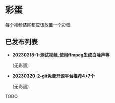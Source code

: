 # 彩蛋

每个视频结尾都应该放置一个彩蛋.


## 已发布列表

+ **20230218-1-测试视频_使用ffmpeg生成白噪声等**

  (无彩蛋)

+ **20230320-2-git免费开源平台推荐4+7个**

  (无彩蛋)


TODO
